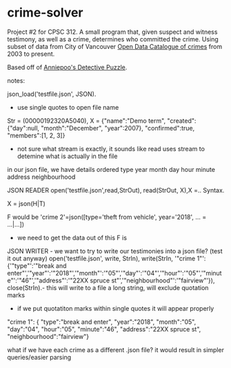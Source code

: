 # crime-solver

Project #2 for CPSC 312. A small program that, given suspect and witness testimony, as well as a crime, determines who committed the crime. Using subset of data from City of Vancouver <a href="https://data.vancouver.ca/datacatalogue/crime-data-details.htm">Open Data Catalogue of crimes</a> from 2003 to present.

Based off of <a href="https://github.com/Anniepoo/prolog-examples/blob/master/detectivepuzzle.pl">Anniepoo's Detective Puzzle</a>.



notes:

json_load('testfile.json', JSON).
- use single quotes to open file name


Str = <stream>(00000192320A5040),
X = {"name":"Demo term", "created":{"day":null, "month":"December", "year":2007}, "confirmed":true, "members":[1, 2, 3]}
- not sure what stream is exactly, it sounds like read uses stream to detemine what is actually in the file


in our json file, we have details ordered 
type
year
month
day
hour
minute
address
neighbourhood
 
 
 
 
 
JSON READER 
open('testfile.json',read,StrOut), read(StrOut, X),X =..  Syntax.

 
X = json(H|T)		

F would be 'crime 2'=json([type='theft from vehicle', year='2018', ... = ...|...])
- we need to get the data out of this
F is 




























JSON WRITER - we want to try to write our testimonies into a json file? (test it out anyway)
open('testfile.json', write, StrIn), write(StrIn, '"crime 1"': {'"type"':'"break and enter"','"year"':'"2018"','"month"':'"05"','"day"':'"04"','"hour"':'"05"','"minute"':'"46"','"address"':'"22XX spruce st"','"neighbourhood"':'"fairview"'}), close(StrIn).- this will write to a file a long string, will exclude quotation marks
- if we put quotatiton marks within single quotes it will appear properly

"crime 1": {
    "type":"break and enter",
	"year":"2018",
	"month":"05",
	"day":"04",
	"hour":"05",
	"minute":"46",
	"address":"22XX spruce st",
	"neighbourhood":"fairview"}
	
what if we have each crime as a different .json file? it would result in simpler queries/easier parsing
	
